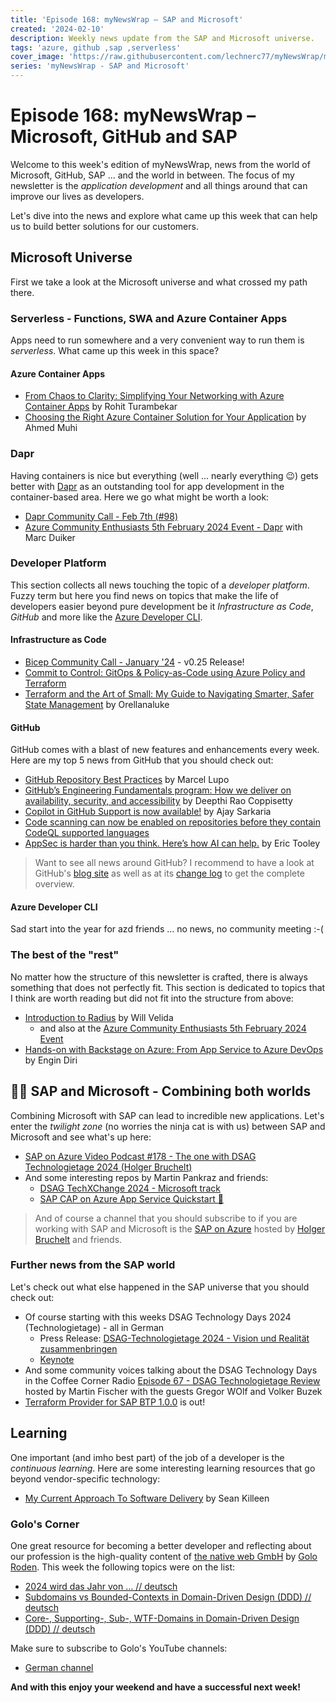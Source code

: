 ```yaml
---
title: 'Episode 168: myNewsWrap – SAP and Microsoft'
created: '2024-02-10'
description: Weekly news update from the SAP and Microsoft universe.
tags: 'azure, github ,sap ,serverless'
cover_image: 'https://raw.githubusercontent.com/lechnerc77/myNewsWrap/main/episodes/cover-images/episode168small.png'
series: 'myNewsWrap - SAP and Microsoft'
---
```


# Episode 168: myNewsWrap – Microsoft, GitHub and SAP

Welcome to this week's edition of myNewsWrap, news from the world of Microsoft, GitHub, SAP ... and the world in between. The focus of my newsletter is the *application development* and all things around that can improve our lives as developers.

Let's dive into the news and explore what came up this week that can help us to build better solutions for our customers.

## Microsoft Universe

First we take a look at the Microsoft universe and what crossed my path there.

### Serverless - Functions, SWA and Azure Container Apps

Apps need to run somewhere and a very convenient way to run them is *serverless*. What came up this week in this space?

#### Azure Container Apps

* [From Chaos to Clarity: Simplifying Your Networking with Azure Container Apps](https://techcommunity.microsoft.com/t5/startups-at-microsoft/from-chaos-to-clarity-simplifying-your-networking-with-azure/ba-p/4034625) by Rohit Turambekar
* [Choosing the Right Azure Container Solution for Your Application](https://www.iamachs.com/p/choosing-the-right-azure-container-solution-for-your-application) by Ahmed Muhi

### Dapr

Having containers is nice but everything (well ... nearly everything 😉) gets better with [Dapr](https://dapr.io/) as an outstanding tool for app development in the container-based area. Here we go what might be worth a look:

* [Dapr Community Call - Feb 7th (#98)](https://youtu.be/-B7hDJlhXhk?si=T2WrKoenuO93skSq)
* [Azure Community Enthusiasts 5th February 2024 Event - Dapr](https://www.youtube.com/live/vV9R3owCdcQ?si=6WVLnaFbBZHi5KV5&t=228) with Marc Duiker

### Developer Platform

This section collects all news touching the topic of a *developer platform*. Fuzzy term but here you find news on topics that make the life of developers easier beyond pure development be it *Infrastructure as Code*, *GitHub* and more like the [Azure Developer CLI](https://github.com/Azure/azure-dev).  

#### Infrastructure as Code

* [Bicep Community Call - January '24](https://youtu.be/Ng9rPvTCgDs?si=pXV9FcVbfzyUXUUh) - v0.25 Release!
* [Commit to Control: GitOps & Policy-as-Code using Azure Policy and Terraform](https://youtu.be/LsOhIXusIxg?si=oQbOBBzXWYx5kshW)
* [Terraform and the Art of Small: My Guide to Navigating Smarter, Safer State Management](https://medium.com/@orellanaluke/terraform-and-the-art-of-small-my-guide-to-navigating-smarter-safer-state-management-cd156533ccf7) by Orellanaluke

#### GitHub

GitHub comes with a blast of new features and enhancements every week. Here are my top 5 news from GitHub that you should check out:

* [GitHub Repository Best Practices](https://dev.to/pwd9000/github-repository-best-practices-23ck) by Marcel Lupo
* [GitHub’s Engineering Fundamentals program: How we deliver on availability, security, and accessibility](https://github.blog/2024-02-08-githubs-engineering-fundamentals-program-how-we-deliver-on-availability-security-and-accessibility/) by Deepthi Rao Coppisetty
* [Copilot in GitHub Support is now available!](https://github.blog/2024-02-09-copilot-in-github-support-is-now-available/) by Ajay Sarkaria
* [Code scanning can now be enabled on repositories before they contain CodeQL supported languages](https://github.blog/changelog/2024-02-05-code-scanning-can-now-be-enabled-on-repositories-before-they-contain-codeql-supported-languages/)
* [AppSec is harder than you think. Here’s how AI can help.](https://github.blog/2024-02-06-appsec-is-harder-than-you-think-heres-how-ai-can-help/) by Eric Tooley

> Want to see all news around GitHub? I recommend to have a look at GitHub's [blog site](https://github.blog/) as well as at its [change log](https://github.blog/changelog/) to get the complete overview.

#### Azure Developer CLI

Sad start into the year for azd friends ... no news, no community meeting :-(

### The best of the "rest"

No matter how the structure of this newsletter is crafted, there is always something that does not perfectly fit. This section is dedicated to topics that I think are worth reading but did not fit into the structure from above:

* [Introduction to Radius](https://www.youtube.com/live/2TogDyJHHJs?si=B2W-ZRv1I4REUiBO) by Will Velida
  * and also at the [Azure Community Enthusiasts 5th February 2024 Event](https://www.youtube.com/live/vV9R3owCdcQ?si=KsYbM8Ql0slrVOId&t=3742)
* [Hands-on with Backstage on Azure: From App Service to Azure DevOps](https://dirien.github.io/pulumi-backstage-azure-workshop/) by Engin Diri

## 🐱‍👤 SAP and Microsoft - Combining both worlds

Combining Microsoft with SAP can lead to incredible new applications. Let's enter the *twilight zone* (no worries the ninja cat is with us) between SAP and Microsoft and see what's up here:

* [SAP on Azure Video Podcast #178 - The one with DSAG Technologietage 2024 (Holger Bruchelt)](https://youtu.be/Nv9pDnvMgIs?si=vH-3hTRXaqsN2K0F)
* And some interesting repos by Martin Pankraz and friends:
  * [DSAG TechXChange 2024 - Microsoft track](https://github.com/MartinPankraz/DSAGTechXChange24)
  * [SAP CAP on Azure App Service Quickstart 🚀](https://github.com/Azure-Samples/app-service-javascript-sap-cap-quickstart)

> And of course a channel that you should subscribe to if you are working with SAP and Microsoft is the [SAP on Azure](https://www.youtube.com/@SAPonAzure) hosted by [Holger Bruchelt](https://www.linkedin.com/in/holger-bruchelt/) and friends.

### Further news from the SAP world

Let's check out what else happened in the SAP universe that you should check out:

* Of course starting with this weeks DSAG Technology Days 2024 (Technologietage) - all in German
  * Press Release: [DSAG-Technologietage 2024 - Vision und Realität zusammenbringen](https://dsag.de/presse/vision-und-realitaet-zusammenbringen/)
  * [Keynote](https://youtu.be/VQQBgUb5nEA?si=AM-6DSr4kL-D_8e-)
* And some community voices talking about the DSAG Technology Days in the Coffee Corner Radio [Episode 67 - DSAG Technologietage Review](https://podcasters.spotify.com/pod/show/sap-community-podcast/episodes/Episode-67---DSAG-Technologietage-Review-with-Gregor-Wolf-and-Volker-Buzek-e2fjajf) hosted by Martin Fischer with the guests Gregor WOlf and Volker Buzek
* [Terraform Provider for SAP BTP 1.0.0](https://www.linkedin.com/pulse/here-we-go-terraform-provider-sap-btp-release-100-christian-lechner-qmoff%3FtrackingId=wJ0946NMRAGaDAzg9jbjwA%253D%253D/?trackingId=wJ0946NMRAGaDAzg9jbjwA%3D%3D) is out!

## Learning

One important (and imho best part) of the job of a developer is the *continuous learning*. Here are some interesting learning resources that go beyond vendor-specific technology:

* [My Current Approach To Software Delivery](https://seankilleen.com/2024/02/my-current-approach-to-software-delivery/) by Sean Killeen

### Golo's Corner

One great resource for becoming a better developer and reflecting about our profession is the high-quality content of [the native web GmbH](https://thenativeweb.io/) by [Golo Roden](https://twitter.com/goloroden). This week the following topics were on the list:

* [2024 wird das Jahr von … // deutsch](https://youtu.be/kYHtcJtdD1k?si=eoj6z90FgpOyAoXu)
* [Subdomains vs Bounded-Contexts in Domain-Driven Design (DDD) // deutsch](https://youtu.be/yQgCmMBNle4?si=pG6iw6LOQUvxqBwg)
* [Core-, Supporting-, Sub-, WTF-Domains in Domain-Driven Design (DDD) // deutsch](https://youtu.be/ttIRNyoLKqE?si=0BdS2kblm3Yi2zyf)

Make sure to subscribe to Golo's YouTube channels:

* [German channel](https://www.youtube.com/@thenativeweb)

**And with this enjoy your weekend and have a successful next week!**
